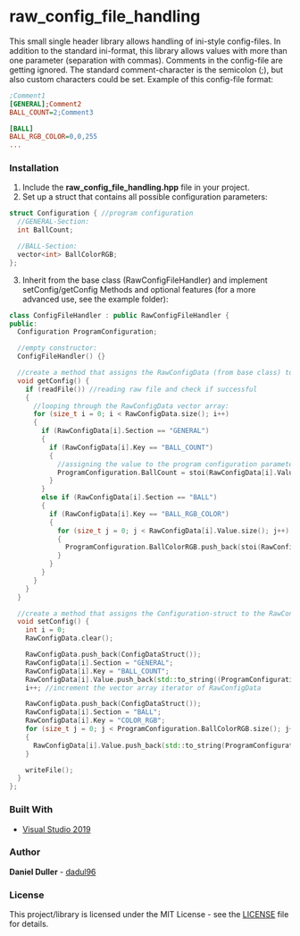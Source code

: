 # raw_config_file_handling
This small single header library allows handling of ini-style config-files. In addition to the standard ini-format, this library allows values with more than one parameter (separation with commas). Comments in the config-file are getting ignored. The standard comment-character is the semicolon (;), but also custom characters could be set.
Example of this config-file format:
```ini
;Comment1
[GENERAL];Comment2
BALL_COUNT=2;Comment3

[BALL]
BALL_RGB_COLOR=0,0,255
...
```
### Installation
1. Include the **raw_config_file_handling.hpp** file in your project.
2. Set up a struct that contains all possible configuration parameters:
```cpp
struct Configuration { //program configuration
  //GENERAL-Section:
  int BallCount;

  //BALL-Section:
  vector<int> BallColorRGB;
};
```
3. Inherit from the base class (RawConfigFileHandler) and implement setConfig/getConfig Methods and optional features (for a more advanced use, see the example folder):
```cpp
class ConfigFileHandler : public RawConfigFileHandler {
public:
  Configuration ProgramConfiguration;

  //empty constructor:
  ConfigFileHandler() {}

  //create a method that assigns the RawConfigData (from base class) to the Configuration-struct:
  void getConfig() {
    if (readFile()) //reading raw file and check if successful
    {
      //looping through the RawConfigData vector array:
      for (size_t i = 0; i < RawConfigData.size(); i++) 
      {
        if (RawConfigData[i].Section == "GENERAL")
        {
          if (RawConfigData[i].Key == "BALL_COUNT")
          {
            //assigning the value to the program configuration parameter:
            ProgramConfiguration.BallCount = stoi(RawConfigData[i].Value[0]); 
          }
        }
        else if (RawConfigData[i].Section == "BALL")
        {
          if (RawConfigData[i].Key == "BALL_RGB_COLOR")
          {
            for (size_t j = 0; j < RawConfigData[i].Value.size(); j++)
            {
              ProgramConfiguration.BallColorRGB.push_back(stoi(RawConfigData[i].Value[j]));
            }
          }
        }
      }
    }
  }

  //create a method that assigns the Configuration-struct to the RawConfigData (in base class):
  void setConfig() {
    int i = 0;
    RawConfigData.clear();

    RawConfigData.push_back(ConfigDataStruct());
    RawConfigData[i].Section = "GENERAL";
    RawConfigData[i].Key = "BALL_COUNT";
    RawConfigData[i].Value.push_back(std::to_string((ProgramConfiguration.BallCount)));
    i++; //increment the vector array iterator of RawConfigData 

    RawConfigData.push_back(ConfigDataStruct());
    RawConfigData[i].Section = "BALL";
    RawConfigData[i].Key = "COLOR_RGB";
    for (size_t j = 0; j < ProgramConfiguration.BallColorRGB.size(); j++)
    {
      RawConfigData[i].Value.push_back(std::to_string(ProgramConfiguration.BallColorRGB[j]));
    }

    writeFile();
  }
};
```

### Built With
* [Visual Studio 2019](https://visualstudio.microsoft.com/)

### Author
**Daniel Duller** - [dadul96](https://github.com/dadul96)

### License
This project/library is licensed under the MIT License - see the [LICENSE](LICENSE) file for details.

